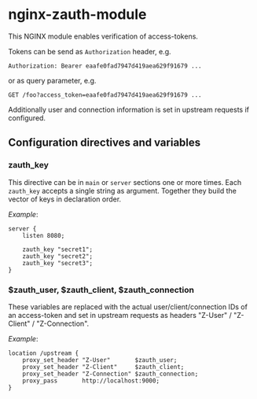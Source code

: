 # nginx-zauth-module

This NGINX module enables verification of access-tokens.

Tokens can be send as `Authorization` header, e.g.

    Authorization: Bearer eaafe0fad7947d419aea629f91679 ...

or as query parameter, e.g.

    GET /foo?access_token=eaafe0fad7947d419aea629f91679 ...

Additionally user and connection information is set in upstream
requests if configured.

## Configuration directives and variables

### zauth_key

This directive can be in `main` or `server` sections one or more times.
Each `zauth_key` accepts a single string as argument. Together they build
the vector of keys in declaration order.

*Example*:

    server {
        listen 8080;

        zauth_key "secret1";
        zauth_key "secret2";
        zauth_key "secret3";
    }

### $zauth_user, $zauth_client, $zauth_connection

These variables are replaced with the actual user/client/connection IDs of an
access-token and set in upstream requests as headers "Z-User" / "Z-Client" /
"Z-Connection".

*Example*:

    location /upstream {
        proxy_set_header "Z-User"       $zauth_user;
        proxy_set_header "Z-Client"     $zauth_client;
        proxy_set_header "Z-Connection" $zauth_connection;
        proxy_pass       http://localhost:9000;
    }

